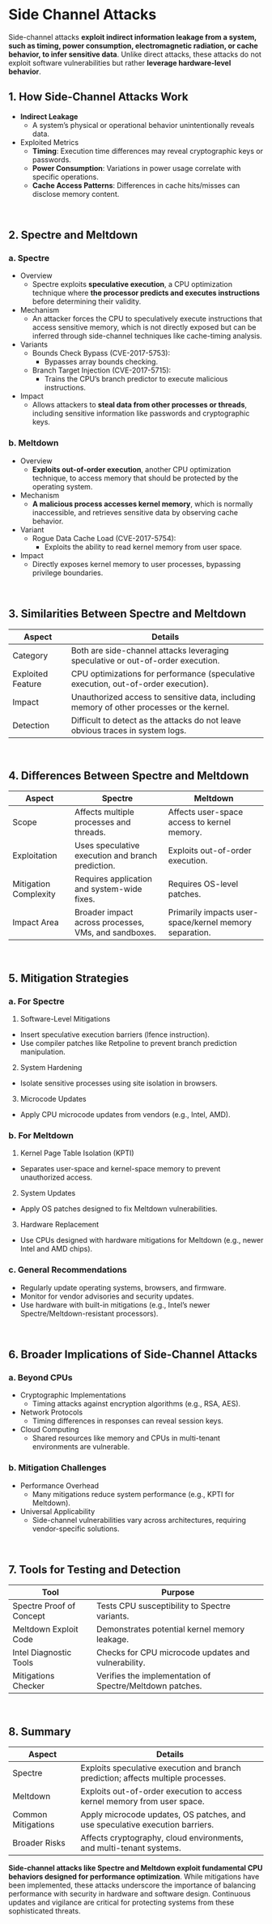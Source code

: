 <br>

# Side Channel Attacks
Side-channel attacks **exploit indirect information leakage from a system, such as timing, power consumption, electromagnetic radiation, or cache behavior, to infer sensitive data**. Unlike direct attacks, these attacks do not exploit software vulnerabilities but rather **leverage hardware-level behavior**.

## 1. How Side-Channel Attacks Work
  - **Indirect Leakage**
    - A system’s physical or operational behavior unintentionally reveals data.
  - Exploited Metrics
    - **Timing**: Execution time differences may reveal cryptographic keys or passwords.
    - **Power Consumption**: Variations in power usage correlate with specific operations.
    - **Cache Access Patterns**: Differences in cache hits/misses can disclose memory content.  
<br>

## 2. Spectre and Meltdown

### a. Spectre
  - Overview
    - Spectre exploits **speculative execution**, a CPU optimization technique where **the processor predicts and executes instructions** before determining their validity.
  - Mechanism
    - An attacker forces the CPU to speculatively execute instructions that access sensitive memory, which is not directly exposed but can be inferred through side-channel techniques like cache-timing analysis.
  - Variants
    - Bounds Check Bypass (CVE-2017-5753):
      - Bypasses array bounds checking.
    - Branch Target Injection (CVE-2017-5715):
      - Trains the CPU’s branch predictor to execute malicious instructions.
  - Impact
    - Allows attackers to **steal data from other processes or threads**, including sensitive information like passwords and cryptographic keys.

### b. Meltdown
  - Overview
    - **Exploits out-of-order execution**, another CPU optimization technique, to access memory that should be protected by the operating system.
  - Mechanism
    - **A malicious process accesses kernel memory**, which is normally inaccessible, and retrieves sensitive data by observing cache behavior.
  - Variant
    - Rogue Data Cache Load (CVE-2017-5754):
      - Exploits the ability to read kernel memory from user space.
  - Impact
    - Directly exposes kernel memory to user processes, bypassing privilege boundaries.  
<br>

## 3. Similarities Between Spectre and Meltdown

| Aspect | Details |
| ------ | ------- |
| Category | Both are side-channel attacks leveraging speculative or out-of-order execution. |
| Exploited Feature | CPU optimizations for performance (speculative execution, out-of-order execution). |
| Impact | Unauthorized access to sensitive data, including memory of other processes or the kernel. |
| Detection | Difficult to detect as the attacks do not leave obvious traces in system logs. |
  
<br>

## 4. Differences Between Spectre and Meltdown

| Aspect | Spectre | Meltdown |
| ------ | ------- | -------- |
| Scope | Affects multiple processes and threads. | Affects user-space access to kernel memory. |
| Exploitation | Uses speculative execution and branch prediction. | Exploits out-of-order execution. |
| Mitigation Complexity | Requires application and system-wide fixes. | Requires OS-level patches. |
| Impact Area | Broader impact across processes, VMs, and sandboxes. | Primarily impacts user-space/kernel memory separation. |

  
<br>

## 5. Mitigation Strategies

### a. For Spectre
1. Software-Level Mitigations
  - Insert speculative execution barriers (lfence instruction).
  - Use compiler patches like Retpoline to prevent branch prediction manipulation.
2. System Hardening
  - Isolate sensitive processes using site isolation in browsers.
3. Microcode Updates
  - Apply CPU microcode updates from vendors (e.g., Intel, AMD).

### b. For Meltdown
1. Kernel Page Table Isolation (KPTI)
  - Separates user-space and kernel-space memory to prevent unauthorized access.
2. System Updates
  - Apply OS patches designed to fix Meltdown vulnerabilities.
3. Hardware Replacement
  - Use CPUs designed with hardware mitigations for Meltdown (e.g., newer Intel and AMD chips).

### c. General Recommendations
  - Regularly update operating systems, browsers, and firmware.
  - Monitor for vendor advisories and security updates.
  - Use hardware with built-in mitigations (e.g., Intel’s newer Spectre/Meltdown-resistant processors).  
<br>

## 6. Broader Implications of Side-Channel Attacks

### a. Beyond CPUs
  - Cryptographic Implementations
    - Timing attacks against encryption algorithms (e.g., RSA, AES).
  - Network Protocols
    - Timing differences in responses can reveal session keys.
  - Cloud Computing
    - Shared resources like memory and CPUs in multi-tenant environments are vulnerable.

### b. Mitigation Challenges
  - Performance Overhead
    - Many mitigations reduce system performance (e.g., KPTI for Meltdown).
  - Universal Applicability
    - Side-channel vulnerabilities vary across architectures, requiring vendor-specific solutions.  
<br>

## 7. Tools for Testing and Detection

| Tool | Purpose |
| ---- | ------- |
| Spectre Proof of Concept | Tests CPU susceptibility to Spectre variants. |
| Meltdown Exploit Code | Demonstrates potential kernel memory leakage. |
| Intel Diagnostic Tools | Checks for CPU microcode updates and vulnerability. |
| Mitigations Checker | Verifies the implementation of Spectre/Meltdown patches. |
  
<br>

## 8. Summary

| Aspect | Details |
| ------ | ------- |
| Spectre | Exploits speculative execution and branch prediction; affects multiple processes. |
| Meltdown | Exploits out-of-order execution to access kernel memory from user space. |
| Common Mitigations | Apply microcode updates, OS patches, and use speculative execution barriers. |
| Broader Risks | Affects cryptography, cloud environments, and multi-tenant systems. |

**Side-channel attacks like Spectre and Meltdown exploit fundamental CPU behaviors designed for performance optimization**. While mitigations have been implemented, these attacks underscore the importance of balancing performance with security in hardware and software design. Continuous updates and vigilance are critical for protecting systems from these sophisticated threats.  
<br>